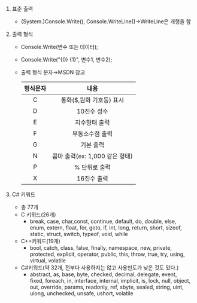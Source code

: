 1. 표준 출력

   - (System.)Console.Write(), Console.WriteLine()→WriteLine은 개행을 함

   

2. 출력 형식

   - Console.Write(변수 또는 데이터);

   - Console.Write("{0} {1}", 변수1, 변수2);

   - 출력 형식 문자→MSDN 참고

     | 형식문자 |              내용              |
     | :------: | :----------------------------: |
     |    C     |    통화($,원화 기호등) 표시    |
     |    D     |          10진수 정수           |
     |    E     |         지수형태 출력          |
     |    F     |        부동소수점 출력         |
     |    G     |           기본 출력            |
     |    N     | 콤마 출력(ex: 1,000 같은 형태) |
     |    P     |         % 단위로 출력          |
     |    X     |          16진수 출력           |

     

3. C# 키워드

   - 총 77개
   - C 키워드(26개)
     - break, case, char,const, continue, default, do, double, else, enum, extern, float, for, goto, if, int, long, return, short, sizeof, static, struct, switch, typeof, void, while
   - C++키워드(19개)
     - bool, catch, class, false, finally, namespace, new, private, protected, explicit, operator, public, this, throw, true, try, using, virtual, volatile
   - C#키워드(약 32개, 전부다 사용하지는 않고 사용빈도가 낮은 것도 있다.)
     - abstract, as, base, byte, checked, decimal, delegate, event, fixed, foreach, in, interface, internal, implicit, is, lock, null, object, out, override, params, readonly, ref, sbyte, sealed, string, uint, ulong, unchecked, unsafe, ushort, volatile

